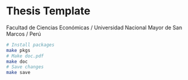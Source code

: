 # Thesis Template

Facultad de Ciencias Económicas / Universidad Nacional Mayor de San Marcos / Perú

```bash
# Install packages
make pkgs
# Make doc.pdf
make doc
# Save changes
make save
```

